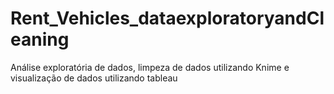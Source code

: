# Rent_Vehicles_dataexploratoryandCleaning
Análise exploratória de dados, limpeza de dados utilizando Knime e visualização de dados utilizando tableau
